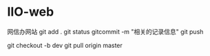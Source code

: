 # IIO-web
网信办网站
git add . 
git status
gitcommit -m "相关的记录信息"
git push



git checkout -b dev
git pull origin master
